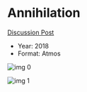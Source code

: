 # Annihilation 

[Discussion Post](https://www.avsforum.com/threads/bass-eq-for-filtered-movies.2995212/post-56759084)

* Year: 2018
* Format: Atmos

![img 0](https://i.imgur.com/Tl6GtTK.jpg)

![img 1](https://i.imgur.com/EZyySxF.png)

